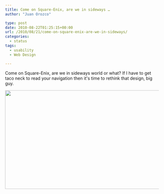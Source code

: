 ```yaml
---
title: Come on Square-Enix, are we in sideways …
author: "Juan Orozco" 

type: post
date: 2010-08-22T01:25:15+00:00
url: /2010/08/21/come-on-square-enix-are-we-in-sideways/
categories:
  - status
tags:
  - usability
  - Web Design

---
```

Come on Square-Enix, are we in sideways world or what? If I have to get taco neck to read your navigation then it's time to rethink that design, big guy.
  
[<img src="https://i1.wp.com/iam.juano.info/files/2010/08/SQUARE-ENIX-ONLINE-SHOP-Google-Chrome-8212010-92029-PM.bmp_-1024x571.jpg?resize=580%2C323" alt="" width="580" height="323" class="aligncenter size-large wp-image-2230" data-recalc-dims="1" />][1]

 [1]: https://i0.wp.com/iam.juano.info/files/2010/08/SQUARE-ENIX-ONLINE-SHOP-Google-Chrome-8212010-92029-PM.bmp_.jpg